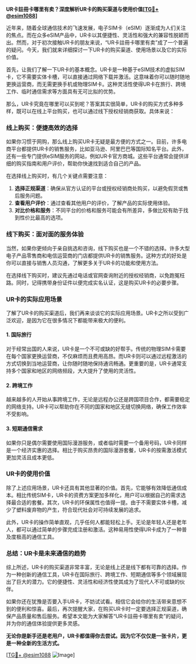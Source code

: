 **UR卡註冊卡哪里有卖？深度解析UR卡的购买渠道与使用价值[[TG💪+ @esim1088](https://t.me/s/esim1088)]**

近年来，随着全球通信技术的飞速发展，电子SIM卡（eSIM）逐渐成为人们关注的焦点。而在众多eSIM产品中，UR卡以其便捷性、灵活性和强大的兼容性脱颖而出。然而，对于初次接触UR卡的朋友来说，“UR卡註冊卡哪里有卖”成了一个普遍的疑问。今天，我们就来详细探讨一下UR卡的购买渠道、使用场景以及它的实际价值。

首先，让我们了解一下UR卡的基本概念。UR卡是一种基于eSIM技术的虚拟SIM卡，它不需要实体卡槽，可以直接通过网络下载并激活。这意味着你可以随时随地更换运营商，而无需更换手机或物理SIM卡。这种灵活性使得UR卡在旅行、跨境工作、临时通信需求等方面具有无可比拟的优势。

那么，UR卡究竟在哪里可以买到呢？答案其实很简单，UR卡的购买方式多种多样，既可以在线上平台购买，也可以通过线下授权经销商获取。具体来说：

### **线上购买：便捷高效的选择**

如果你习惯于网购，那么线上购买UR卡无疑是最方便的方式之一。目前，许多电商平台都提供UR卡的销售服务，比如亚马逊、阿里巴巴等国际知名平台。此外，还有一些专门提供eSIM服务的网站，例如UR卡官方商城。这些平台通常会提供详细的购买指南和用户评价，帮助你快速找到适合自己的产品。

在选择线上购买时，有几个关键点需要注意：
1. **选择正规渠道**：确保从官方认证的平台或授权经销商处购买，以避免假货或售后服务问题。
2. **查看用户评价**：通过查看其他用户的评价，了解产品的实际使用体验。
3. **对比价格和服务**：不同平台的价格和服务可能会有所差异，多做比较有助于找到性价比最高的选项。

### **线下购买：面对面的服务体验**

当然，如果你更倾向于亲自挑选和咨询，线下购买也是一个不错的选择。许多大型电子产品零售商和电信运营商的门店都提供UR卡的销售服务。这种方式的好处是你可以直接与销售人员沟通，了解更多关于UR卡的功能和使用方法。

在选择线下购买时，建议先通过电话或官网查询附近的授权经销商，以免跑冤枉路。同时，记得携带身份证件以便完成实名认证，这是购买UR卡的必要步骤。

### **UR卡的实际应用场景**

了解了UR卡的购买渠道后，我们再来谈谈它的实际应用场景。UR卡之所以受到广泛欢迎，是因为它在很多情况下都能带来极大的便利。

#### **1. 国际旅行**
对于经常出国的人来说，UR卡是一个不可或缺的好帮手。传统的物理SIM卡需要在每个国家更换运营商，不仅麻烦而且费用高昂。而UR卡则可以通过远程激活的方式切换到当地运营商，让你随时随地保持通讯畅通。更重要的是，UR卡通常支持多个国家和地区的网络频段，大大提升了使用的灵活性。

#### **2. 跨境工作**
越来越多的人开始从事跨境工作，无论是远程办公还是跨国项目合作，都需要稳定的网络支持。UR卡可以帮助你在不同的国家和地区无缝切换网络，确保工作效率不受影响。

#### **3. 短期通信需求**
如果你只是偶尔需要使用国际漫游服务，或者临时需要一个备用号码，UR卡同样是一个经济实惠的选择。相比于购买昂贵的国际漫游套餐，UR卡的按需激活模式更加灵活且成本更低。

### **UR卡的使用价值**

除了上述应用场景，UR卡还具有其他显著的价值。首先，它能够有效降低通信成本。相比传统SIM卡，UR卡的资费方案更加多样化，用户可以根据自己的需求选择最合适的套餐。其次，UR卡的环保属性也值得一提。由于不需要实体卡槽，减少了塑料废弃物的产生，符合现代社会对可持续发展的追求。

此外，UR卡的操作简单直观，几乎任何人都能轻松上手。无论是年轻人还是老年人，都可以通过简单的步骤完成注册和激活。这种易用性使得UR卡成为了一种普及度极高的通信工具。

### **总结：UR卡是未来通信的趋势**

综上所述，UR卡的购买渠道非常丰富，无论是线上还是线下都有可靠的选择。作为一种创新的通信工具，UR卡在国际旅行、跨境工作、短期通信等多个领域展现出了巨大的潜力。它的便捷性、灵活性和经济性使其成为了现代人不可或缺的伙伴。

如果你还在犹豫是否要入手UR卡，不妨试试看。相信它会给你的生活带来意想不到的便利和惊喜。最后，再次提醒大家，在购买UR卡时一定要选择正规渠道，确保产品质量和售后服务。希望本文能为大家解答“UR卡註冊卡哪里有卖”的疑问，并为你的通信体验提供更多灵感。

**无论你是新手还是老用户，UR卡都值得你去尝试。因为它不仅仅是一张卡片，更是一种全新的生活方式。**

[[TG💪+ @esim1088](https://t.me/s/esim1088) ![Image](https://i.postimg.cc/4NQfJmqS/Snipaste-2025-05-13-00-14-12.png)]